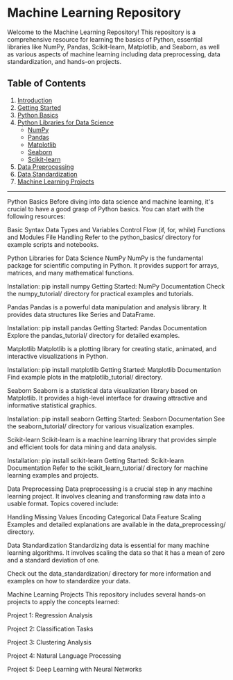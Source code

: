 # Machine Learning Repository

Welcome to the Machine Learning Repository! This repository is a comprehensive resource for learning the basics of Python, essential libraries like NumPy, Pandas, Scikit-learn, Matplotlib, and Seaborn, as well as various aspects of machine learning including data preprocessing, data standardization, and hands-on projects.

## Table of Contents

1. [Introduction](#introduction)
2. [Getting Started](#getting-started)
3. [Python Basics](#python-basics)
4. [Python Libraries for Data Science](#python-libraries-for-data-science)
    - [NumPy](#numpy)
    - [Pandas](#pandas)
    - [Matplotlib](#matplotlib)
    - [Seaborn](#seaborn)
    - [Scikit-learn](#scikit-learn)
5. [Data Preprocessing](#data-preprocessing)
6. [Data Standardization](#data-standardization)
7. [Machine Learning Projects](#machine-learning-projects)

-------------------------------------------------------------------------------------------------------------------------------------------------------------------------------------

Python Basics
Before diving into data science and machine learning, it's crucial to have a good grasp of Python basics. You can start with the following resources:

Basic Syntax
Data Types and Variables
Control Flow (if, for, while)
Functions and Modules
File Handling
Refer to the python_basics/ directory for example scripts and notebooks.

Python Libraries for Data Science
NumPy
NumPy is the fundamental package for scientific computing in Python. It provides support for arrays, matrices, and many mathematical functions.

Installation: pip install numpy
Getting Started: NumPy Documentation
Check the numpy_tutorial/ directory for practical examples and tutorials.

Pandas
Pandas is a powerful data manipulation and analysis library. It provides data structures like Series and DataFrame.

Installation: pip install pandas
Getting Started: Pandas Documentation
Explore the pandas_tutorial/ directory for detailed examples.

Matplotlib
Matplotlib is a plotting library for creating static, animated, and interactive visualizations in Python.

Installation: pip install matplotlib
Getting Started: Matplotlib Documentation
Find example plots in the matplotlib_tutorial/ directory.

Seaborn
Seaborn is a statistical data visualization library based on Matplotlib. It provides a high-level interface for drawing attractive and informative statistical graphics.

Installation: pip install seaborn
Getting Started: Seaborn Documentation
See the seaborn_tutorial/ directory for various visualization examples.

Scikit-learn
Scikit-learn is a machine learning library that provides simple and efficient tools for data mining and data analysis.

Installation: pip install scikit-learn
Getting Started: Scikit-learn Documentation
Refer to the scikit_learn_tutorial/ directory for machine learning examples and projects.

Data Preprocessing
Data preprocessing is a crucial step in any machine learning project. It involves cleaning and transforming raw data into a usable format. Topics covered include:

Handling Missing Values
Encoding Categorical Data
Feature Scaling
Examples and detailed explanations are available in the data_preprocessing/ directory.

Data Standardization
Standardizing data is essential for many machine learning algorithms. It involves scaling the data so that it has a mean of zero and a standard deviation of one.

Check out the data_standardization/ directory for more information and examples on how to standardize your data.

Machine Learning Projects
This repository includes several hands-on projects to apply the concepts learned:

Project 1: Regression Analysis

Project 2: Classification Tasks

Project 3: Clustering Analysis

Project 4: Natural Language Processing

Project 5: Deep Learning with Neural Networks
